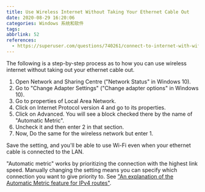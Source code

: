 ```yaml
---
title: Use Wireless Internet Without Taking Your Ethernet Cable Out
date: 2020-08-29 16:20:06
categories: Windows 系统和软件
tags:
abbrlink: 52
references:
  - https://superuser.com/questions/740261/connect-to-internet-with-wifi-while-wired-to-a-different-lan-through-ethernet
---
```

The following is a step-by-step process as to how you can use wireless internet without taking out your ethernet cable out.

1. Open Network and Sharing Centre ("Network Status" in Windows 10).
2. Go to "Change Adapter Settings" ("Change adapter options" in Windows 10).
3. Go to properties of Local Area Network.
4. Click on Internet Protocol version 4 and go to its properties.
5. Click on Advanced. You will see a block checked there by the name of "Automatic Metric".
6. Uncheck it and then enter 2 in that section.
7. Now, Do the same for the wireless network but enter 1.

Save the setting, and you'll be able to use Wi-Fi even when your ethernet cable is connected to the LAN.

"Automatic metric" works by prioritizing the connection with the highest link speed. Manually changing the setting means you can specify which connection you want to give priority to. See ["An explanation of the Automatic Metric feature for IPv4 routes"](https://support.microsoft.com/en-us/help/299540/an-explanation-of-the-automatic-metric-feature-for-ipv4-routes).
